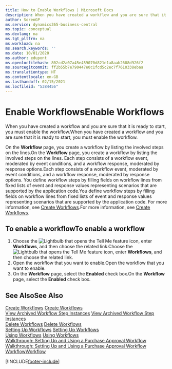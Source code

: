 ```yaml
---
title: How to Enable Workflows | Microsoft Docs
description: When you have created a workflow and you are sure that it is ready to start, you must enable the workflow.
author: SorenGP
ms.service: dynamics365-business-central
ms.topic: conceptual
ms.devlang: na
ms.tgt_pltfrm: na
ms.workload: na
ms.search.keywords: ''
ms.date: 10/01/2020
ms.author: edupont
ms.openlocfilehash: 802cd2a07a45e459070d821e1a8aab2688d926f2
ms.sourcegitcommit: ff2b55b7e790447e0c1fcd5c2ec7f7610338ebaa
ms.translationtype: HT
ms.contentlocale: en-GB
ms.lasthandoff: 02/15/2021
ms.locfileid: "5384456"
---
```

# <a name="enable-workflows"></a><span data-ttu-id="5ee7b-103">Enable Workflows</span><span class="sxs-lookup"><span data-stu-id="5ee7b-103">Enable Workflows</span></span>
<span data-ttu-id="5ee7b-104">When you have created a workflow and you are sure that it is ready to start, you must enable the workflow.</span><span class="sxs-lookup"><span data-stu-id="5ee7b-104">When you have created a workflow and you are sure that it is ready to start, you must enable the workflow.</span></span>  

 <span data-ttu-id="5ee7b-105">On the **Workflow** page, you create a workflow by listing the involved steps on the lines.</span><span class="sxs-lookup"><span data-stu-id="5ee7b-105">On the **Workflow** page, you create a workflow by listing the involved steps on the lines.</span></span> <span data-ttu-id="5ee7b-106">Each step consists of a workflow event, moderated by event conditions, and a workflow response, moderated by response options.</span><span class="sxs-lookup"><span data-stu-id="5ee7b-106">Each step consists of a workflow event, moderated by event conditions, and a workflow response, moderated by response options.</span></span> <span data-ttu-id="5ee7b-107">You define workflow steps by filling fields on workflow lines from fixed lists of event and response values representing scenarios that are supported by the application code.</span><span class="sxs-lookup"><span data-stu-id="5ee7b-107">You define workflow steps by filling fields on workflow lines from fixed lists of event and response values representing scenarios that are supported by the application code.</span></span> <span data-ttu-id="5ee7b-108">For more information, see [Create Workflows](across-how-to-create-workflows.md).</span><span class="sxs-lookup"><span data-stu-id="5ee7b-108">For more information, see [Create Workflows](across-how-to-create-workflows.md).</span></span>  

## <a name="to-enable-a-workflow"></a><span data-ttu-id="5ee7b-109">To enable a workflow</span><span class="sxs-lookup"><span data-stu-id="5ee7b-109">To enable a workflow</span></span>  
1.  <span data-ttu-id="5ee7b-110">Choose the ![Lightbulb that opens the Tell Me feature](media/ui-search/search_small.png "Tell me what you want to do") icon, enter **Workflows**, and then choose the related link.</span><span class="sxs-lookup"><span data-stu-id="5ee7b-110">Choose the ![Lightbulb that opens the Tell Me feature](media/ui-search/search_small.png "Tell me what you want to do") icon, enter **Workflows**, and then choose the related link.</span></span>  
2.  <span data-ttu-id="5ee7b-111">Open the workflow that you want to enable.</span><span class="sxs-lookup"><span data-stu-id="5ee7b-111">Open the workflow that you want to enable.</span></span>  
3.  <span data-ttu-id="5ee7b-112">On the **Workflow** page, select the **Enabled** check box.</span><span class="sxs-lookup"><span data-stu-id="5ee7b-112">On the **Workflow** page, select the **Enabled** check box.</span></span>  

## <a name="see-also"></a><span data-ttu-id="5ee7b-113">See Also</span><span class="sxs-lookup"><span data-stu-id="5ee7b-113">See Also</span></span>  
 <span data-ttu-id="5ee7b-114">[Create Workflows](across-how-to-create-workflows.md) </span><span class="sxs-lookup"><span data-stu-id="5ee7b-114">[Create Workflows](across-how-to-create-workflows.md) </span></span>  
 <span data-ttu-id="5ee7b-115">[View Archived Workflow Step Instances](across-how-to-view-archived-workflow-step-instances.md) </span><span class="sxs-lookup"><span data-stu-id="5ee7b-115">[View Archived Workflow Step Instances](across-how-to-view-archived-workflow-step-instances.md) </span></span>  
 <span data-ttu-id="5ee7b-116">[Delete Workflows](across-how-to-delete-workflows.md) </span><span class="sxs-lookup"><span data-stu-id="5ee7b-116">[Delete Workflows](across-how-to-delete-workflows.md) </span></span>  
 <span data-ttu-id="5ee7b-117">[Setting Up Workflows](across-set-up-workflows.md) </span><span class="sxs-lookup"><span data-stu-id="5ee7b-117">[Setting Up Workflows](across-set-up-workflows.md) </span></span>  
 <span data-ttu-id="5ee7b-118">[Using Workflows](across-use-workflows.md) </span><span class="sxs-lookup"><span data-stu-id="5ee7b-118">[Using Workflows](across-use-workflows.md) </span></span>  
 <span data-ttu-id="5ee7b-119">[Walkthrough: Setting Up and Using a Purchase Approval Workflow](walkthrough-setting-up-and-using-a-purchase-approval-workflow.md) </span><span class="sxs-lookup"><span data-stu-id="5ee7b-119">[Walkthrough: Setting Up and Using a Purchase Approval Workflow](walkthrough-setting-up-and-using-a-purchase-approval-workflow.md) </span></span>  
 [<span data-ttu-id="5ee7b-120">Workflow</span><span class="sxs-lookup"><span data-stu-id="5ee7b-120">Workflow</span></span>](across-workflow.md)   


[!INCLUDE[footer-include](includes/footer-banner.md)]
